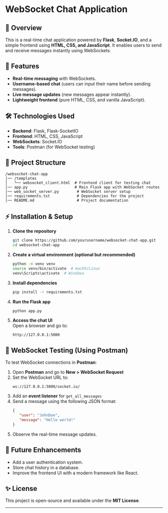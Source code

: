 # WebSocket Chat Application

## 📌 Overview
This is a real-time chat application powered by **Flask**, **Socket.IO**, and a simple frontend using **HTML, CSS, and JavaScript**. It enables users to send and receive messages instantly using WebSockets.

## 🚀 Features
- **Real-time messaging** with WebSockets.
- **Username-based chat** (users can input their name before sending messages).
- **Live message updates** (new messages appear instantly).
- **Lightweight frontend** (pure HTML, CSS, and vanilla JavaScript).

## 🛠️ Technologies Used
- **Backend**: Flask, Flask-SocketIO
- **Frontend**: HTML, CSS, JavaScript
- **WebSockets**: Socket.IO
- **Tools**: Postman (for WebSocket testing)

## 👤 Project Structure
```
/websocket-chat-app
│── /templates
│   └── websocket_client.html  # Frontend client for testing chat
│── app.py                     # Main Flask app with WebSocket routes
│── web_socket_server.py        # WebSocket server setup
│── requirements.txt            # Dependencies for the project
│── README.md                   # Project documentation
```

## ⚡ Installation & Setup

1. **Clone the repository**
   ```sh
   git clone https://github.com/yourusername/websocket-chat-app.git
   cd websocket-chat-app
   ```

2. **Create a virtual environment (optional but recommended)**
   ```sh
   python -m venv venv
   source venv/bin/activate  # macOS/Linux
   venv\Scripts\activate  # Windows
   ```

3. **Install dependencies**
   ```sh
   pip install -r requirements.txt
   ```

4. **Run the Flask app**
   ```sh
   python app.py
   ```

5. **Access the chat UI**  
   Open a browser and go to:
   ```
   http://127.0.0.1:5000
   ```

## 📡 WebSocket Testing (Using Postman)
To test WebSocket connections in **Postman**:

1. Open **Postman** and go to **New > WebSocket Request**
2. Set the WebSocket URL to:
   ```
   ws://127.0.0.1:5000/socket.io/
   ```
3. Add an **event listener** for `get_all_messages`
4. Send a message using the following JSON format:
   ```json
   {
      "user": "JohnDoe",
      "message": "Hello world!"
   }
   ```
5. Observe the real-time message updates.

## 🔧 Future Enhancements
- Add a user authentication system.
- Store chat history in a database.
- Improve the frontend UI with a modern framework like React.

## ✨ License
This project is open-source and available under the **MIT License**.

---

